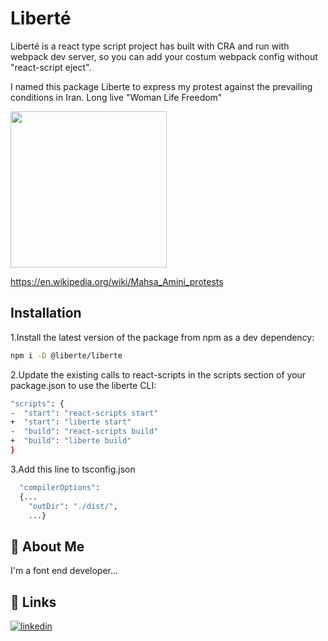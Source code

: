 # Liberté

Liberté is a react type script project has built with CRA and run with webpack dev server, so you can add your costum webpack config without "react-script eject".

I named this package Liberte to express my protest against the prevailing conditions in Iran.
Long live "Woman Life Freedom"
<div>
  <a href="https://craco.js.org">
    <img src="https://s26.picofile.com/file/8459183784/liberte.png" width="۲۵۰0" height="250">
  </a>
<br>
</div>


https://en.wikipedia.org/wiki/Mahsa_Amini_protests

## Installation

1.Install the latest version of the package from npm as a dev dependency:

```bash
npm i -D @liberte/liberte
```
2.Update the existing calls to react-scripts in the scripts section of your package.json to use the liberte CLI:

```bash
"scripts": {
-  "start": "react-scripts start"
+  "start": "liberte start"
-  "build": "react-scripts build"
+  "build": "liberte build"
}
```
3.Add this line to tsconfig.json

```bash
  "compilerOptions":
  {...
    "outDir": "./dist/",
    ...}
```
## 🚀 About Me
I'm a font end developer...

## 🔗 Links
[![linkedin](https://img.shields.io/badge/linkedin-0A66C2?style=for-the-badge&logo=linkedin&logoColor=white)](https://www.linkedin.com/in/mehrnoosh-bahmani-9a3290132/)